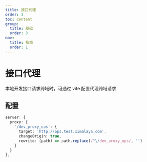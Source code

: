 ```yaml
---
title: 接口代理
order: 3
toc: content
group:
  title: 基础
  order: 3
nav:
  title: 指南
  order: 1
---
```


# 接口代理

本地开发接口请求跨域时，可通过 vite 配置代理跨域请求

## 配置

```ts | pure
server: {
  proxy: {
    '/dev_proxy_ops': {
      target: 'http://ops.test.ximalaya.com',
      changeOrigin: true,
      rewrite: (path) => path.replace(/^\/dev_proxy_ops/, '')
    }
  }
},
```
